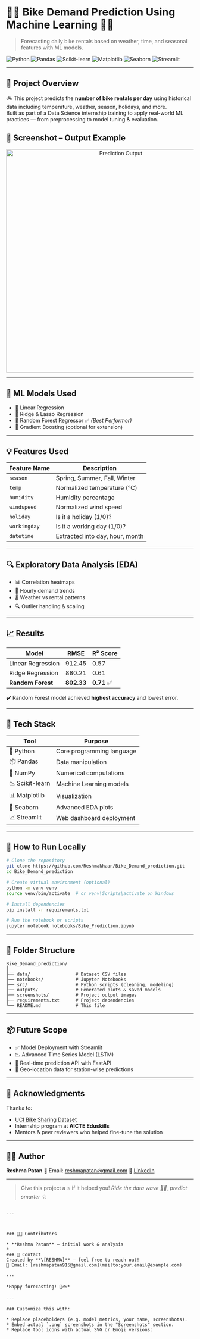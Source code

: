 
# 🚴‍♀️ Bike Demand Prediction Using Machine Learning 🚴‍♂️  
> Forecasting daily bike rentals based on weather, time, and seasonal features with ML models.

![Python](https://img.shields.io/badge/Python-3.10-blue?logo=python)
![Pandas](https://img.shields.io/badge/Pandas-Data%20Analysis-lightgrey?logo=pandas)
![Scikit-learn](https://img.shields.io/badge/Scikit--learn-ML-orange?logo=scikit-learn)
![Matplotlib](https://img.shields.io/badge/Matplotlib-Visualizations-blue?logo=matplotlib)
![Seaborn](https://img.shields.io/badge/Seaborn-EDA-teal?logo=seaborn)
![Streamlit](https://img.shields.io/badge/Streamlit-Dashboard-red?logo=streamlit)

---

## 📌 Project Overview

🚲 This project predicts the **number of bike rentals per day** using historical data including temperature, weather, season, holidays, and more.  
Built as part of a Data Science internship training to apply real-world ML practices — from preprocessing to model tuning & evaluation.


## 📸 Screenshot – Output Example

<div align="center">
  <img src="https://github.com/Reshmakhaan/Bike_Demand_prediction/screenshot - Copy.pdf" width="600" alt="Prediction Output">
</div>

---

## 🧠 ML Models Used

- 🔹 Linear Regression
- 🔹 Ridge & Lasso Regression
- 🔹 Random Forest Regressor ✅ *(Best Performer)*
- 🔹 Gradient Boosting (optional for extension)

---

## 💡 Features Used

| Feature Name     | Description                        |
|------------------|-------------------------------------|
| `season`         | Spring, Summer, Fall, Winter       |
| `temp`           | Normalized temperature (°C)        |
| `humidity`       | Humidity percentage                |
| `windspeed`      | Normalized wind speed              |
| `holiday`        | Is it a holiday (1/0)?             |
| `workingday`     | Is it a working day (1/0)?         |
| `datetime`       | Extracted into day, hour, month    |

---

## 🔍 Exploratory Data Analysis (EDA)

- 📊 Correlation heatmaps
- 📅 Hourly demand trends
- 🌡️ Weather vs rental patterns
- 🔍 Outlier handling & scaling

---

## 📈 Results

| Model               | RMSE     | R² Score |
|--------------------|----------|----------|
| Linear Regression  | 912.45   | 0.57     |
| Ridge Regression   | 880.21   | 0.61     |
| **Random Forest**  | **802.33** | **0.71** ✅ |

✔️ Random Forest model achieved **highest accuracy** and lowest error.

---

## 🧰 Tech Stack

| Tool             | Purpose                    |
|------------------|-----------------------------|
| 🐍 Python        | Core programming language   |
| 📦 Pandas        | Data manipulation           |
| 🔢 NumPy         | Numerical computations      |
| 📉 Scikit-learn  | Machine Learning models     |
| 📊 Matplotlib    | Visualization               |
| 🌈 Seaborn       | Advanced EDA plots          |
| 📈 Streamlit     | Web dashboard deployment    |

---

## 🧪 How to Run Locally

```bash
# Clone the repository
git clone https://github.com/Reshmakhaan/Bike_Demand_prediction.git
cd Bike_Demand_prediction

# Create virtual environment (optional)
python -m venv venv
source venv/bin/activate  # or venv\Scripts\activate on Windows

# Install dependencies
pip install -r requirements.txt

# Run the notebook or scripts
jupyter notebook notebooks/Bike_Prediction.ipynb
````

---

## 🧾 Folder Structure

```
Bike_Demand_prediction/
│
├── data/                 # Dataset CSV files
├── notebooks/            # Jupyter Notebooks
├── src/                  # Python scripts (cleaning, modeling)
├── outputs/              # Generated plots & saved models
├── screenshots/          # Project output images
├── requirements.txt      # Project dependencies
└── README.md             # This file
```

---

## 📦 Future Scope

* ✅ Model Deployment with Streamlit
* 📉 Advanced Time Series Model (LSTM)
* 🔄 Real-time prediction API with FastAPI
* 📍 Geo-location data for station-wise predictions

---

## 🤝 Acknowledgments

Thanks to:

* [UCI Bike Sharing Dataset](https://archive.ics.uci.edu/ml/datasets/bike+sharing+dataset)
* Internship program at **AICTE Eduskills**
* Mentors & peer reviewers who helped fine-tune the solution

---

## 👩‍💻 Author

**Reshma Patan**
📧 Email: [reshmapatan@gmail.com](mailto:reshmapatan@example.com)
🔗 [LinkedIn](https://www.linkedin.com/in/reshmapatan/)

---

> Give this project a ⭐ if it helped you!
> *Ride the data wave 🚴‍♂️, predict smarter 💡.*

```

---



### 🧑‍💻 Contributors

* **Reshma Patan** – initial work & analysis
* 
### 📧 Contact
Created by **\[RESHMA]** – feel free to reach out!
📧 Email: [reshmapatan915@gmail.com](mailto:your.email@example.com)

---

*Happy forecasting! 🎉🚲*

---

### Customize this with:

* Replace placeholders (e.g. model metrics, your name, screenshots).
* Embed actual `.png` screenshots in the "Screenshots" section.
* Replace tool icons with actual SVG or Emoji versions:

